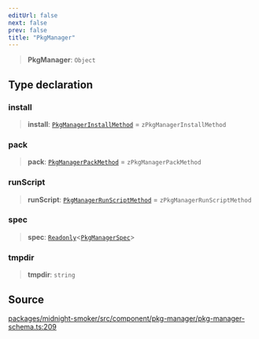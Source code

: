```yaml
---
editUrl: false
next: false
prev: false
title: "PkgManager"
---
```


> **PkgManager**: `Object`

## Type declaration

### install

> **install**: [`PkgManagerInstallMethod`](/api/midnight-smoker/midnight-smoker/pkg-manager/type-aliases/pkgmanagerinstallmethod/) = `zPkgManagerInstallMethod`

### pack

> **pack**: [`PkgManagerPackMethod`](/api/midnight-smoker/midnight-smoker/pkg-manager/type-aliases/pkgmanagerpackmethod/) = `zPkgManagerPackMethod`

### runScript

> **runScript**: [`PkgManagerRunScriptMethod`](/api/midnight-smoker/midnight-smoker/pkg-manager/type-aliases/pkgmanagerrunscriptmethod/) = `zPkgManagerRunScriptMethod`

### spec

> **spec**: [`Readonly`]( https://www.typescriptlang.org/docs/handbook/utility-types.html#readonlytype )\<[`PkgManagerSpec`](/api/midnight-smoker/midnight-smoker/plugin/helpers/classes/pkgmanagerspec/)\>

### tmpdir

> **tmpdir**: `string`

## Source

[packages/midnight-smoker/src/component/pkg-manager/pkg-manager-schema.ts:209](https://github.com/boneskull/midnight-smoker/blob/417858b/packages/midnight-smoker/src/component/pkg-manager/pkg-manager-schema.ts#L209)
